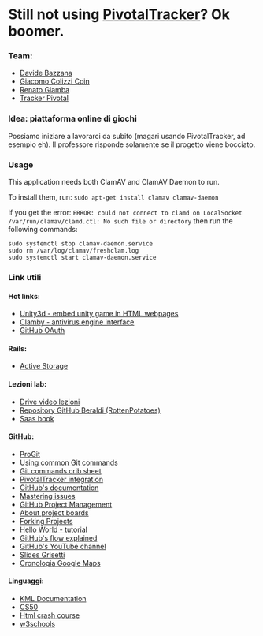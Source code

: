 # Still not using [PivotalTracker](https://www.pivotaltracker.com/signup/new?source=navbar)? Ok boomer.

### Team:
- [Davide Bazzana](https://www.pivotaltracker.com/)
- [Giacomo Colizzi Coin](https://unity.com/)
- [Renato Giamba](https://www.gamestop.it/)
- [Tracker Pivotal](https://www.youtube.com/watch?v=Qkuu0Lwb5EM)

### Idea: piattaforma online di giochi

Possiamo iniziare a lavorarci da subito (magari usando PivotalTracker, ad esempio eh). Il professore risponde solamente se il progetto viene bocciato.

### Usage

This application needs both ClamAV and ClamAV Daemon to run. 

To install them, run:
`sudo apt-get install clamav clamav-daemon`

If you get the error: `ERROR: could not connect to clamd on LocalSocket /var/run/clamav/clamd.ctl: No such file or directory`
then run the following commands:
```
sudo systemctl stop clamav-daemon.service
sudo rm /var/log/clamav/freshclam.log
sudo systemctl start clamav-daemon.service
```

### Link utili
#### Hot links:
- [Unity3d - embed unity game in HTML webpages](https://youtu.be/K52l9P19_2o)
- [Clamby - antivirus engine interface](https://github.com/kobaltz/clamby)
- [GitHub OAuth](https://developer.github.com/apps/building-oauth-apps/authorizing-oauth-apps/)

#### Rails:
- [Active Storage](https://guides.rubyonrails.org/active_storage_overview.html)

#### Lezioni lab:
- [Drive video lezioni](https://drive.google.com/drive/folders/1T2JZfEeW1re6kJRM72kzhaX7jIJiN8AX)
- [Repository GitHub Beraldi (RottenPotatoes)](https://github.com/RBeraldi/RottenCRUD)
- [Saas book](http://www.saasbook.info/)

#### GitHub:
- [ProGit](https://git-scm.com/book/en/v2)
- [Using common Git commands](https://help.github.com/en/github/using-git/using-common-git-commands)
- [Git commands crib sheet](https://github.com/joshnh/Git-Commands)
- [PivotalTracker integration](https://www.pivotaltracker.com/help/articles/github_integration/)
- [GitHub's documentation](https://help.github.com/en/github)
- [Mastering issues](https://guides.github.com/features/issues/)
- [GitHub Project Management](https://www.youtube.com/watch?v=ff5cBkPg-bQ)
- [About project boards](https://help.github.com/en/github/managing-your-work-on-github/about-project-boards)
- [Forking Projects](https://guides.github.com/activities/forking/)
- [Hello World - tutorial](https://guides.github.com/activities/hello-world/)
- [GitHub's flow explained](https://guides.github.com/introduction/flow/)
- [GitHub's YouTube channel]( https://www.youtube.com/githubguides)
- [Slides Grisetti](../master/resources/os_02a_tools_git.pdf)
- [Cronologia Google Maps](https://github.com/alexattia/Maps-Location-History)

#### Linguaggi:
- [KML Documentation](https://developers.google.com/kml/documentation)
- [CS50](https://www.youtube.com/channel/UCcabW7890RKJzL968QWEykA)
- [Html crash course](https://www.youtube.com/watch?v=XQs5KcUj-Do&t=5021s)
- [w3schools](https://www.w3schools.com/)

